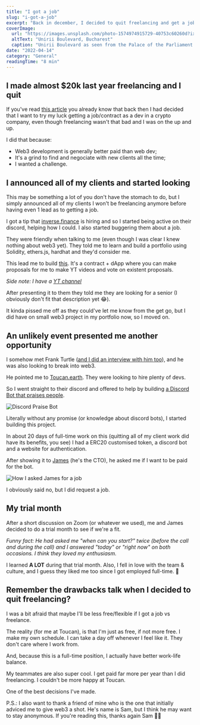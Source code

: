 ```yaml
---
title: "I got a job"
slug: "i-got-a-job"
excerpt: "Back in december, I decided to quit freelancing and get a job in the crypto world. I got one, let me tell you the story."
coverImage:
  url: "https://images.unsplash.com/photo-1574974915729-40753c60260d?ixlib=rb-1.2.1&ixid=MnwxMjA3fDB8MHxwaG90by1wYWdlfHx8fGVufDB8fHx8&auto=format&fit=crop&w=1546&q=80"
  altText: "Unirii Boulevard, Bucharest"
  caption: "Unirii Boulevard as seen from the Palace of the Parliament in Bucharest Romania."
date: "2022-04-14"
category: "General"
readingTime: "8 min"
---
```


## I made almost $20k last year freelancing and I quit

If you've read [this article](/why-i-quit-freelancing) you already know that back then I had decided that I want to try my luck getting a job/contract as a dev in a crypto company, even though freelancing wasn't that bad and I was on the up and up.

I did that because:

- Web3 development is generally better paid than web dev;
- It's a grind to find and negociate with new clients all the time;
- I wanted a challenge.

## I announced all of my clients and started looking

This may be something a lot of you don't have the stomach to do, but I simply announced all of my clients I won't be freelancing anymore before having even 1 lead as to getting a job.

I got a tip that [inverse.finance](https://inverse.finance) is hiring and so I started being active on their discord, helping how I could. I also started buggering them about a job.

They were friendly when talking to me (even though I was clear I knew nothing about web3 yet). They told me to learn and build a portfolio using Solidity, ethers.js, hardhat and they'd consider me.

This lead me to build [this](https://github.com/lazaralex98/voting-contract). It's a contract + dApp where you can make proposals for me to make YT videos and vote on existent proposals.

_Side note: I have a [YT channel](https://www.youtube.com/channel/UCBTlMP2ODwm0_Apy4wMoy5g)_

After presenting it to them they told me they are looking for a senior (I obviously don't fit that description yet 😂).

It kinda pissed me off as they could've let me know from the get go, but I did have on small web3 project in my portfolio now, so I moved on.

## An unlikely event presented me another opportunity

I somehow met Frank Turtle ([and I did an interview with him too](https://www.youtube.com/watch?v=5KxMbgragJY)), and he was also looking to break into web3.

He pointed me to [Toucan.earth](https://toucan.earth). They were looking to hire plenty of devs.

So I went straight to their discord and offered to help by building [a Discord Bot that praises people](https://github.com/lazaralex98/toucan-discord-praise-bot).

![Discord Praise Bot](/how-i-got-into-toucan.png)

Literally without any promise (or knowledge about discord bots), I started building this project.

In about 20 days of full-time work on this (quitting all of my client work did have its benefits, you see) I had a ERC20 customised token, a discord bot and a website for authentication.

After showing it to [James](https://twitter.com/positonic) (he's the CTO), he asked me if I want to be paid for the bot.

![How I asked James for a job](/how-i-asked-james-for-a-job.png)

I obviously said no, but I did request a job.

## My trial month

After a short discussion on Zoom (or whatever we used), me and James decided to do a trial month to see if we're a fit.

_Funny fact: He had asked me "when can you start?" twice (before the call and during the call) and I answered "today" or "right now" on both occasions. I think they loved my enthusiasm._

I learned **A LOT** during that trial month. Also, I fell in love with the team & culture, and I guess they liked me too since I got employed full-time. 💚

## Remember the drawbacks talk when I decided to quit freelancing?

I was a bit afraid that maybe I'll be less free/flexible if I got a job vs freelance.

The reality (for me at Toucan), is that I'm just as free, if not more free. I make my own schedule. I can take a day off whenever I feel like it. They don't care where I work from.

And, because this is a full-time position, I actually have better work-life balance.

My teammates are also super cool. I get paid far more per year than I did freelancing. I couldn't be more happy at Toucan.

One of the best decisions I've made.

P.S.: I also want to thank a friend of mine who is the one that initially adviced me to give web3 a shot. He's name is Sam, but I think he may want to stay anonymous. If you're reading this, thanks again Sam 🙏🏻
